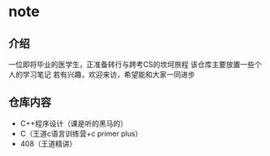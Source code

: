# note
## 介绍
一位即将毕业的医学生，正准备转行与跨考CS的坎坷旅程
该仓库主要放置一些个人的学习笔记
若有兴趣，欢迎来访，希望能和大家一同进步
## 仓库内容
- C++程序设计（课是听的黑马的）
- C（王道c语言训练营+c primer plus）
- 408（王道精讲）
